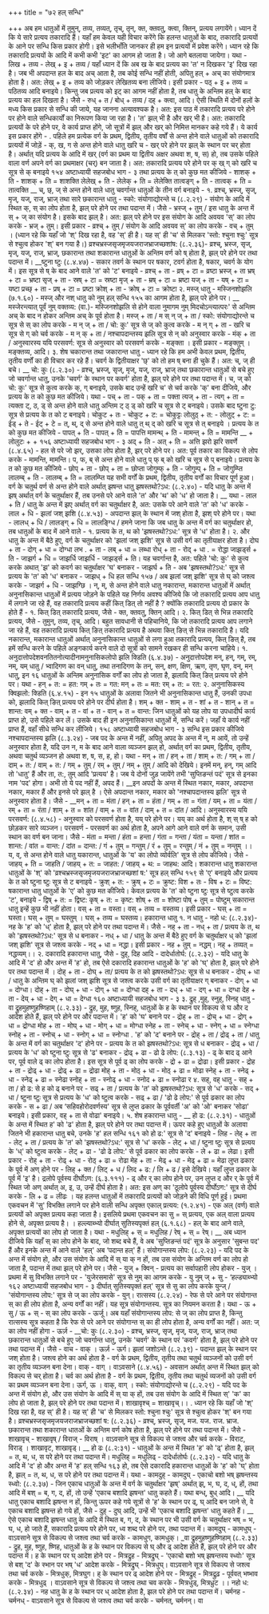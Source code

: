 +++
title = "७२ हल् सन्धि"

+++
अब हम धातुओं में तुमुन्, तव्य, तव्यत्, तृच्, तृन्, क्त, क्तवतु, क्त्वा, क्तिन्, प्रत्यय लगायेंगे। ध्यान दें कि ये सारे प्रत्यय तकारादि हैं।
यहाँ हम केवल यही विचार करेंगे कि हलन्त धातुओं के बाद, तकारादि प्रत्ययों के आने पर सन्धि किस प्रकार होगी। इसे भलीभाँति जानकर ही हम इन प्रत्ययों में प्रवेश करेंगे।
ध्यान रहे कि तकारादि प्रत्ययों के आदि में कभी कभी 'इट' का आगम हो जाता है। जो आगे बतलाया जायेगा। यथा - लिख + तव्य - लेख् + इ + तव्य / यहाँ ध्यान दें कि अब ख के बाद प्रत्यय का 'त' न दिखकर 'इ' दिख रहा है।
जब भी अपदान्त हल के बाद अच् आता है, तब कोई सन्धि नहीं होती, अपितु हल् + अच् का संयोगमात्र होता है। अत: लेख् + इ + तव्य को जोड़कर लेखितव्य बना लीजिये। इसी प्रकार - पठ् + इ + तव्य = पठितव्य आदि बनाइये।
किन्तु जब प्रत्यय को इट् का आगम नहीं होता है, तब धातु के अन्तिम हल् के बाद प्रत्यय का हल दिखता है। जैसे - रुध् + त / बोध् + तव्य / दह् + क्त्वा, आदि। ऐसी स्थिति में दोनों हलों के मध्य किस प्रकार से सन्धि की जाये, यह जानना अत्यावश्यक है। अत: इस पाठ में तकारादि प्रत्यय परे होने पर होने वाले सन्धिकार्यों का निरूपण किया जा रहा है।
'त' झल् भी है और खर् भी है। अत: तकारादि प्रत्ययों के परे होने पर, वे कार्य प्राप्त होंगे, जो सूत्रों में झल् और खर् को निमित्त मानकर कहे गये हैं।
ये कार्य इस प्रकार होंगे -
. पहिले हम प्रत्येक वर्ग के प्रथम, द्वितीय, तृतीय वर्षों से अन्त होने वाले धातुओं को तकारादि प्रत्ययों में जोड़ें -
क्, ख, ग से अन्त होने वाले धातु खरि च - खर् परे होने पर झल् के स्थान पर चर् होता है।
अर्थात् यदि प्रत्यय के आदि में खर् (वर्ग का प्रथम या द्वितीय अक्षर अथवा श, ष, स) हो, तब उसके पहिले वाला वर्ण अपने वर्ग का प्रथमाक्षर (चर्) बन जाता है।
अत: तकारादि प्रत्यय परे होने पर क् ख् ग् को खरि च सूत्र से क् बनाइये
१५४
अष्टाध्यायी सहजबोध भाग - ३
तथा प्रत्यय के त् को कुछ मत कीजिये - शाशक् + ति - शाशक् + ति = शाशक्ति लेलेख् + ति - लेलेक् + ति = लेलेक्ति तात्वङ्ग् + ति - तात्वक् + ति = तात्वक्ति
__ च्, छ्, ज् से अन्त होने वाले धातु चवर्गान्त धातुओं के तीन वर्ग बनाइये - १. व्रश्च्, भ्रस्ज्, सृज्, मृज्, यज्, राज्, भ्राज् तथा सारे छकारान्त धातु -
स्को: संयोगाद्योरन्ते च (८.२.२९) - संयोग के आदि में स्थित क्, स् का लोप होता है, झल् परे होने पर तथा पदान्त में।
जैसे - भ्रस्ज् + तुम् / इस धातु के अन्त में स् + ज् का संयोग है। इसके बाद झल् है। अत: झल् परे होने पर इस संयोग के आदि अवयव 'स्' का लोप करके - भ्रज् + तुम्। इसी प्रकार -
व्रश्च् + तुम् / संयोग के आदि अवयव स्' का लोप करके - वच् + तुम् ।
(ध्यान रहे कि यहाँ जो 'श्' दिख रहा है, वह 'स्' ही है। यह स्' ही 'च' से मिलकर 'स्तो: श्चुना श्चुः' सूत्र से श्चुत्व होकर 'श्' बन गया है।)
व्रश्चभ्रस्जसृजमृजयजराजभ्राजच्छशांष: (८.२.३६)- व्रश्च्, भ्रस्ज, सृज्, मृज्, यज्, राज्, भ्राज्, छकारान्त तथा शकारान्त धातुओं के अन्तिम वर्ण को ष् होता है, झल् परे होने पर तथा पदान्त में।
__ष्टुना ष्टुः (८.४.४७) - सकार तवर्ग के स्थान पर षकार, टवर्ग होता है, षकार, चवर्ग के योग में। इस सूत्र से ष् के बाद आने वाले 'त' को 'ट' बनाइये -
व्रश्च् + ता - व्रष् + टा = व्रष्टा भ्रस्ज् + ता
भ्रष् + टा = भ्रष्टा सृज् + ता - स्रष् + टा = स्रष्टा मृज् + ता - म्रष् + टा = म्रष्टा यज् + ता - यष् + टा = यष्टा प्रच्छ् + ता - प्रष् + टा = प्रष्टा क्रोश् + ता - क्रोष् + टा = क्रोष्टा
२. मस्ज् धातु - मस्जिनशोझलि (७.१.६०) - मस्ज् और नश् धातु को नुम्
हल् सन्धि
१५५
का आगम होता है, झल् परे होने पर।
__ मस्जेरन्त्यात् पूर्वं नुम् वक्तव्य: (वा.)- मस्जिनशोझलि से होने वाला नुमागम नुम् मिदचोऽन्त्यात्परः' से अन्तिम अच् के बाद न होकर अन्तिम अच् के पूर्व होता है।
मस्ज् + ता / म स् न् ज् + ता / स्को: संयोगाद्योरन्ते च सूत्र से स् का लोप करके - म न् ज् + ता / चो: कुः' सूत्र से ज् को कुत्व करके - म न् ग् + ता - खरि च सूत्र से ग् को चर्व करके - म न् क् + ता / नश्चापदान्तस्य झलि सूत्र से न् को अनुस्वार करके - मंक् + ता / अनुस्वारस्य ययि परसवर्ण: सूत्र से अनुस्वार को परसवर्ण करके - मङ्क्ता । इसी प्रकार - मङ्क्तुम् । मङ्क्तव्य, आदि।
३. शेष चकारान्त तथा जकारान्त धातु -
ध्यान रहे कि हम अभी केवल प्रथम, द्वितीय, तृतीय वर्णों का ही विचार कर रहे हैं। चवर्ग के द्वितीयाक्षर 'छ्' को तो हम ष् बना ही चुके हैं। अत: च्, ज् ही बचे।
__ चो: कुः (८.२.३०) - व्रश्च्, भ्रस्ज्, सृज्, मृज्, यज्, राज्, भ्राज् तथा छकारान्त धातुओं से बचे हुए जो चवर्गान्त धातु, उनके 'चवर्ग' के स्थान पर कवर्ग' होता है, झल् परे होने पर तथा पदान्त में।
च, ज् को चो: कुः' सूत्र से कुत्व करके क्, ग् बनाइये, उसके बाद उन्हें खरि च' से चर्व करके 'क्' बना दीजिये, और प्रत्यय के त को कुछ मत कीजिये। यथा -
पच् + ता - पक् + ता = पक्ता त्यज् + ता - त्यग् + ता = त्यक्ता
ट्, ठ, ड् से अन्त होने वाले धातु अन्तिम ट् ठ् ड् को खरि च सूत्र से ट् बनाइये। उसके बाद ष्टुना टु: सूत्र से प्रत्यय के त को ट बनाइये। चोकुट + तः - चोकुट + ट: = चोकुट्टः लोलुठ् + त: - लोलुट् + ट: = ईड् + ते - ईट् + टे =
त्, थ्, द् से अन्त होने वाले धातु त् थ् द् को खरि च सूत्र से त् बनाइये । प्रत्यय के त को कुछ मत कीजिये - पापत् + ति - पापत् + ति = पापत्ति मामन्थ् + ति - मामन्त् + ति = मामन्ति
__ +
लोलुटः
+
+
१५६
अष्टाध्यायी सहजबोध भाग - ३
अद् + ति - अत् + ति = अत्ति
झरो झरि सवर्णे (८.४.६५) - हल से परे जो झर्, उसका लोप होता है, झर् परे होने पर। अत: पूर्व तकार का विकल्प से लोप करके - मामन्ति, मामन्ति।
प, फ, ब् से अन्त होने वाले धातु प् फ् ब् को खरि च सूत्र से प् बनाइये। प्रत्यय के त को कुछ मत कीजिये - छोप् + ता - छोप् + ता = छोप्ता जोगुम्फ् + ति - जोगुम्प् + ति = जोगुम्प्ति लालम्ब् + ति - लालम्ब् + ति = लालम्प्ति
यह सभी वर्गों के प्रथम, द्वितीय, तृतीय वर्गों का विचार पूर्ण हुआ। वर्ग के चतुर्थ वर्ण से अन्त होने वाले
अर्थात् झषन्त धातु झषस्तथो?ऽध: (८.२.४०) - यदि धातु के अन्त में झष् अर्थात् वर्ग के चतुर्थाक्षर हैं, तब उनसे परे आने वाले 'त' और 'थ' को 'ध' हो जाता है।
__ यथा - लाल + ति / धातु के अन्त में झए अर्थात् वर्ग का चतुर्थाक्षर है, अत: उसके परे आने वाले 'त' को 'ध' करके - लाल + धि -
झलां जश् झशि (८.४.५३) - अपदान्त झल् के स्थान में जश् होता है, झश् परे होने पर। यथा - लालध् + धि / लालङ्ग् + धि = लालङ्ग्धि /
हमने जाना कि जब धातु के अन्त में वर्ग का चतुर्थाक्षर हो, तब धातुओं के बाद में आने वाले -
१. प्रत्यय के त, थ को 'झषस्तथो?ऽध:' सूत्र से 'ध' होता है।
२. और धातु के अन्त में बैठे हुए, वर्ग के चतुर्थाक्षर को 'झलां जश् झशि' सूत्र से उसी वर्ग का तृतीयाक्षर होता है। दोघ + ता - दोग् + धा = दोग्धा लभ . + ता - लब् + धा = लब्धा रोध् + ता - रोद् + धा . = रोद्धा जाझर्ड्स + ति - जाझर्ग + धि = जाझर्धि
जाझर्धि - जाझर्ड्स + ति। यह चवर्गान्त है, अत: पहिले 'चो: कुः' से कुत्व करके अथात् 'झ' को कवर्ग का चतुर्थाक्षर 'घ' बनाकर - जाझर्घ + ति -
अब 'झषस्तथो?ऽध:' सूत्र से प्रत्यय के 'त' को 'ध' बनाकर - जाझध् + धि
हल सन्धि
१५७
/ अब झलां जश् झशि' सूत्र से घ् को जश्त्व करके - जाझर्ग + धि - जाझग्छि ।
न्, म्, से अन्त होने वाले धातु नकारान्त, मकारान्त धातुओं में अर्थात् अनुनासिकान्त धातुओं में प्रत्यय जोड़ने के पहिले यह निर्णय अवश्य कीजिये कि जो तकारादि प्रत्यय आप धातु में लगाने जा रहे हैं, वह तकारादि प्रत्यय कहीं कित् डित् तो नहीं है ?
क्योंकि तकारादि प्रत्यय दो प्रकार के होते हैं - १. कित् डित् तकारादि प्रत्यय, जैसे - क्त, क्तवतु, क्तिन् आदि। २. कित् डित् से भिन्न तकारादि प्रत्यय, जैसे - तुमुन्, तव्य, तृच्, आदि।
बहुत सावधानी से पहिचानिये, कि जो तकारादि प्रत्यय आप लगाने जा रहे हैं, वह तकारादि प्रत्यय कित् ङित् तकारादि प्रत्यय है अथवा कित् ङित् से भिन्न तकारादि है।
यदि नकारान्त, मकारान्त धातुओं अर्थात् अनुनासिकान्त धातुओं से लगा हुआ तकारादि प्रत्यय, कित् ङित् है, तब हमें सन्धि करने के पहिले अङ्गकार्य करने वाले दो सूत्रों को सामने रखकर ही सन्धि करना चाहिये।
१. अनुदात्तोपदेशवनतितनोत्यादीनामनुनासिकलोपो झलि क्डिति
(६.४.३७) - अनुदात्तोपदेश मन्, हन्, गम्, रम्, नम्, यम् धातु / भ्वादिगण का वन् धातु, तथा तनादिगण के तन्, सन्, क्षण, क्षिण, ऋण, तृण, घृण, वन्, मन् धातु, इन १६ धातुओं के अन्तिम अनुनासिक वर्गों का लोप हो जाता है, झलादि कित् ङित् प्रत्यय परे होने पर। यथा - हन् + त: = हत: गम् + तः = गत: मन् + तः = मत: रम् + त: = रत:
२. अनुनासिकस्य क्विझलो: क्डिति (६.४.१५) -
इन १५ धातुओं के अलावा जितने भी अनुनासिकान्त धातु हैं, उनकी उपधा को, झलादि कित् ङित् प्रत्यय परे होने पर दीर्घ होता है। शम् + क्त - शाम् + त - शां + त - शान् + त = शान्त: वम् + क्त - वाम् + त - वां + त - वान् + त = वान्त:
जिन धातुओं को यह लोप या उपधादीर्घ कार्य प्राप्त हो, उसे पहिले कर लें। उसके बाद ही इन अनुनासिकान्त धातुओं में, सन्धि करें। जहाँ ये कार्य नहीं प्राप्त हैं, वहाँ सीधे सन्धि कर लीजिये।
१५८
अष्टाध्यायी सहजबोध भाग - ३
सन्धि इस प्रकार कीजिये नश्चापदान्तस्य झलि (८.३.२४) - जब पद के अन्त में नहीं, अपितु अपद के अन्त में न्, म आयें, तो उन्हें अनुस्वार होता है, यदि उन न, म के बाद आने वाला व्यञ्जन झल् हो, अर्थात् वर्ग का प्रथम, द्वितीय, तृतीय, अथवा चतुर्थ व्यञ्जन हो अथवा
श, ष, स, ह, हो। यथा -
मन् + ता / हन् + ता / शाम् + त: / गम् + ता / दाम् + त: / वाम् + त: / गम् + तुम् / रम् + तुम् / नम् + तुम् / आदि को देखिये।
इनमें मन्, हन्, गम् आदि तो 'धातु' हैं और ता, त:, तुम् आदि 'प्रत्यय' है। जब ये दोनों जुड़ जायेंगे तभी 'सुप्तिङन्तं पदं' सूत्र से इनका नाम 'पद' होगा। अभी तो ये पद नहीं हैं, अपद हैं।
__इन अपदों के अन्त में स्थित नकार, मकार, अपदान्त नकार, मकार हैं और इनसे परे झल् है । ऐसे अपदान्त नकार, मकार को 'नश्चापदान्तस्य झलि' सूत्र से अनुस्वार होता है। जैसे -
__मन् + ता = मंता / हन् + ता = हंता / गम् + ता = गंता / यम् + ता = यंता / रम् + ता = रंता / शाम् + त = शांत / वाम् + त = वांत / दाम् + त = दांत / आदि।
अनुस्वारस्य ययि परसवर्ण: (८.४.५८) - अनुस्वार को परसवर्ण होता है, यय् परे होने पर। यय् का अर्थ होता है, श् स् ष् ह को छोड़कर सारे व्यञ्जन।
परसवर्ण - परसवर्ण का अर्थ होता है, अपने आगे आने वाले वर्ण के समान, उसी स्थान का वर्ण बन जाना।
जैसे - मंता = मन्ता / हंता = हन्ता / गंता = गन्ता / यंता = यन्ता / शांत = शान्त: / वांत = वान्त: / दांत = दान्त: / गं + तुम् = गन्तुम् / रं + तुम् = रन्तुम् / नं + तुम् = नन्तुम् ।।
य, व्, से अन्त होने वाले धातु यकारान्त, धातुओं के 'य' का लोपो व्योर्वलि' सूत्र से लोप कीजिये। जैसे - जाहय् + ति = जाहति / जाहय् + त: = जाहत: / जाहय् + थ: = जाहथ: आदि।
शकारान्त धातु शकारान्त धातुओं के 'श्' को 'व्रश्चभ्रस्जसृजमृजयजराजभ्राजच्छशां ष:' सूत्र
हल् सन्धि
१५९
से 'ए' बनाइये और प्रत्यय के त को ष्टुना ष्टुः सूत्र से ट बनाइये - क्रुश् + त: - क्रुष् + टः = क्रुष्ट: विश + तः - विष + टः = विष्ट:
षकारान्त धातु धातुओं के 'ए' को कुछ मत कीजिये। केवल प्रत्यय के 'त' को ष्टुना ष्टुः सूत्र से ष्टुत्व करके 'ट', बनाइये - द्विष् + त: = द्विष्ट: कृष् + त: = कृष्ट: शोष् + ता = शोष्टा पोष् + तुम् = पोष्टुम्
सकारान्त धातु इन्हें कुछ भी नहीं होता। वस् + ता = वस्ता। वस् + तव्य = वस्तव्य। इसी प्रकार - घस् + ता = घस्ता। घस् + तुम् = घस्तुम् । घस् + तव्य = घस्तव्य।
हकारान्त धातु १. न धातु -
नहो ध: (८.२.३४)- नह के 'ह' को 'ध्' होता है, झल् परे होने पर तथा पदान्त में।
जैसे - नह् + ता - नध् + ता / प्रत्यय के त, थ को 'झषस्तथो?ऽध:' सूत्र से ध बनाकर - नध् + धा / धातु के अन्त में बैठे हुए वर्ग के चतुर्थाक्षर ध् को 'झलां जश् झशि' सूत्र से जश्त्व करके - नद् + धा = नद्धा। इसी प्रकार - नह + तुम् = नद्धम्। नह् + तव्यत् = नद्धव्यम्।।
२. दकारादि हकारान्त धातु, जैसे - दुह्, दिह आदि -
दादेर्धातोर्घ: (८.२.३२) - यदि धातु के आदि में 'द' हो और अन्त में 'ह' हो, तब ऐसे दकारादि हकारान्त धातुओं के 'ह' को 'घ्' होता है, झल् परे होने पर तथा पदान्त में । दोह् + ता - दोघ् + ता/ प्रत्यय के त को झषस्तथो?ऽध: सूत्र से ध बनाकर - दोघ् + धा / धातु के अन्तिम घ् को झलां जश् झशि सूत्र से जश्त्व करके उसी वर्ग का तृतीयाक्षर ग् बनाकर - दोग् + धा = दोग्धा। दोह् + ता - दोघ् + धा - दोग् + धा = दोग्धा दह् + ता - दध् + धा - दग् + धा = दग्धा देह + ता - देय् + धा - देग् + धा = देग्धा
१६०
अष्टाध्यायी सहजबोध भाग - ३
३. द्रुह् ,मुह्, स्नुह्, स्निह् धातु -
वा द्रुहमुहष्णुहष्णिहाम् (८.२.३३) - द्रुह, मुह, ष्णुह, स्निह्, धातुओं के ह के स्थान पर विकल्प से घ और द आदेश होते हैं, झल् परे होने पर और पदान्त में।
'ह' को 'घ' बनाने पर - द्रोह् + ता - द्रोच् + धा - द्रोग् + धा = द्रोग्धा मोह + ता - मोघ् + धा - मोग् + धा = मोग्धा स्नेह + ता - स्नेच् + धा - स्नेग् + धा = स्नेग्धा स्नोह् + ता - स्नोच् + धा - स्नोग् + धा = स्नोग्धा
. 'ह' को 'द' बनाने पर -
द्रोह् + ता / द्रोढ् + ता / धातु के अन्त में वर्ग का चतुर्थाक्षर 'द' होने पर - प्रत्यय के त को झषस्तथो?ऽध: सूत्र से ध बनाकर - द्रोढ् + धा / प्रत्यय के 'ध' को ष्टुना ष्टुः सूत्र से 'ढ' बनाकर - द्रोढ् + ढा -
ढो ढे लोप: (८.३.१३) - ढ् के बाद ढ् आने पर, पूर्व वाले ढ् का लोप होता है। इस सूत्र से पूर्व ढ् का लोप करके - द्रो + ढा = द्रोढा। इसी प्रकार - द्रोह + ता - द्रोढ् + धा - द्रोढ् + ढा = द्रोढा मोह् + ता - मोठ् + धा - मोठ् + ढा = मोढा स्नेह् + ता - स्नेढ् + धा - स्नेढ् + ढा = स्नेढा स्नोह् + ता - स्नोढ् + धा - स्नोद + ढा = स्नोढा र
४. सह्, वह् धातु -
सह् + ता / हो ढ: से ह को ढ् बनाने पर - सढ् + ता / प्रत्यय के 'त' को झषस्तथो?ऽध: सूत्र से 'ध' करके - सद् + धा / ष्टुना ष्टुः सूत्र से प्रत्यय के 'ध' को ष्टुत्व करके - सढ् + ढा / 'ढो ढे लोप:' से पूर्व ढकार का लोप करके - स + ढा / अब ‘सहिवहोरोदवर्णस्य' सूत्र से लुप्त ढकार के पूर्ववर्ती 'अ' को 'ओ' बनाकर 'सोढा' बनाइये। इसी प्रकार, वह् + ता से वोढा' बनाइये।
५. शेष हकारान्त धातु -
__ हो ढ: (८.२.३१) - धातुओं के अन्त में स्थित ह' को 'ढ' होता है, झल् परे होने पर तथा पदान्त में।
ऊपर कहे हुए धातुओं के अलावा जितने भी हकारान्त धातु बचे, उनके 'ह'
हल सन्धि
१६१
को हो ढ:' सूत्र से 'द' बनाइये - लिह - लेह् + ता - लेट् + ता / प्रत्यय के 'त' को 'झषस्तथो?ऽध:' सूत्र से 'ध' करके - लेट् + धा / ष्टुना ष्टुः सूत्र से प्रत्यय के 'ध्' को ष्टुत्व करके - लेट् + ढा - 'ढो ढे लोप:' से पूर्व ढकार का लोप करके - ले + ढा = लेढा। इसी प्रकार - रोह् + ता - रोढ् + धा - रोठ् + ढा = रोढा मेह + ता - मेढ् + धा - मेढ् + ढा = मेढा
लुप्त ढकार के पूर्व में अण् होने पर - लिह् + क्त / लिट् + ध / लिद + ढ: / लि + ढ / इसे देखिये। यहाँ लुप्त ढकार के पूर्व में 'इ' है।
द्रलोपे पूर्वस्य दीर्घोऽण: (६.३.१११) - ढ् और र् का लोप होने पर, उन लुप्त द और र् के पूर्व में स्थित जो अण् अर्थात् अ, इ, उ, उन्हें दीर्घ होता है।
अत: इस अण् का 'ठूलोपे पूर्वस्य दीर्घोऽण:' सूत्र से दीर्घ करके - लि + ढ = लीढः । यह हलन्त धातुओं में तकारादि प्रत्ययों को जोड़ने की विधि पूर्ण हुई।
प्रथमा एकवचन में 'सु' विभक्ति लगाने पर
होने वाली सन्धि अपृक्त एकाल् प्रत्यय: (१.२.४१) - एक अल् (वर्ण) वाले प्रत्ययों को अपृक्त प्रत्यय कहा जाता है। इसलिये प्रथमा एकवचन का सु = स् प्रत्यय, एक अल् वाला प्रत्यय होने से, अपृक्त प्रत्यय है।
। हल्ल्याब्भ्यो दीर्घात् सुतिस्यपृक्तं हल् (६.१.६८) - हल् के बाद आने वाले, अपृक्त प्रत्ययों का लोप हो जाता है। यथा - मधुलिह् + स् = मधुलिह / रेष् + स् = रेष्।
__ अब ध्यान दीजिये कि यहाँ स् का लोप होने के बाद, जो शब्द बचे हैं, वे अब 'सुप्तिङन्तं पदं' सूत्र के अनुसार 'सुबन्त पद' हैं और इनके अन्त में आने वाले 'हल्'
अब ‘पदान्त हल्' हैं।
संयोगान्तस्य लोप: (८.२.२३) - यदि पद के अन्त में संयोग हो, और उस संयोग के आदि में स् या क् न हों, तब उस संयोग के अन्तिम वर्ण का लोप हो जाता है, पदान्त में तथा झल् परे होने पर। जैसे -
युज् + क्विन् - प्रत्यय का सर्वापहारी लोप होकर - युज् । प्रथमा में सु विभक्ति लगाने पर - 'युजेरसमासे' सूत्र से नुम् का आगम करके - यु नुम् ज् + सु - ‘हल्ड्याब्भ्यो
१६२
अष्टाध्यायी सहजबोध भाग - ३
दीर्घात् सुतिस्यपृक्तं हल्' सूत्र से सु का लोप करके युन्ज् / 'संयोगान्तस्य लोप:' सूत्र
से ज् का लोप करके - युन्।
रात्सस्य (८.२.२४) - रेफ से परे आने पर संयोगान्त स् का ही लोप होता है, अन्य वर्गों का नहीं। यह सूत्र संयोगान्तस्य. सूत्र का नियमन करता है। यथा -
ऊ + सु / ऊ + स् - स् का लोप करके - ऊर्जू। अब यहाँ संयोगान्तस्य लोप: से ज् का लोप प्राप्त है, किन्तु रात्सस्य सूत्र कहता है कि रेफ से परे आने पर संयोगान्त स् का ही लोप होता है, अन्य वर्गों का नहीं। अत: ज् का लोप नहीं होगा - ऊर्ज़ -
__चो: कुः (८.२.३०) - व्रश्च्, भ्रस्ज्, सृज्, मृज्, यज्, राज्, भ्राज् तथा छकारान्त धातुओं से बचे हुए जो चवर्गान्त धातु, उनके 'चवर्ग' के स्थान परं 'कवर्ग' होता है, झल् परे होने पर तथा पदान्त में। जैसे - वाच - वाक् । ऊर्ज़ - ऊर्ग।
झलां जशोऽन्ते (८.२.३९) - पदान्त झल् के स्थान पर जश् होता है। जश्त्व होने का अर्थ होता है - वर्ग के प्रथम, द्वितीय, तृतीय तथा चतुर्थ व्यञ्जनों को उसी वर्ग
का तृतीय व्यञ्जन बना देना। वाक् - वाग् ।
वाऽवसाने (८.४.५६) - अवसान अर्थात् अन्त में स्थित झल् को विकल्प से चर् होता है। चर्व का अर्थ होता है - वर्ग के प्रथम, द्वितीय, तृतीय तथा चतुर्थ व्यजनों को उसी वर्ग का प्रथम व्यञ्जन बना देना। ऊर्ग, ऊ । वाक्, वाग् ।
स्को: संयोगाद्योरन्ते च (८.२.२९) - यदि पद के अन्त में संयोग हो, और उस संयोग के आदि में स् या क् हों, तब उस संयोग के आदि में स्थित स्' 'क' का लोप हो जाता है, झल् परे होने पर तथा पदान्त में। शाखावृश्च् = शाखावृच्।।
. ध्यान रहे कि यहाँ जो 'श्' दिख रहा है, वह स्' ही है। यह स्' ही 'च' से मिलकर स्तो: श्चुना श्चुः' सूत्र से श्चुत्व होकर 'श्' बन गया है।
व्रश्चभ्रस्जसृजमृजयजराजभ्राजच्छशां ष: (८.२.३६) - व्रश्च्, भ्रस्ज्, सृज्, मज. यज. राज. भ्राज. छकारान्त तथा शकारान्त धातओं के अन्तिम वर्ण कोष होता है, झल् परे होने पर तथा पदान्त में। जैसे - शाखावृच् - शाखावृष् / विराज् - विराष् ।
वाऽवसाने सूत्र से विकल्प से जश्त्व और चर्व करके - विराट, विराड् । शाखावृट, शाखावृड्।
__ हो ढः (८.२:३१) - धातुओं के अन्त में स्थित 'ह' को 'ढ्' होता है, झल् = त, थ, ध, स परे होने पर तथा पदान्त में। मधुलिह् = मधुलिढ् -
दादेर्धातोर्घः (८.२.३२) - यदि धातु के आदि में 'द' हो और अन्त में 'ह'
हल् सन्धि
१६३
हो, तब ऐसे दकारादि हकारान्त धातुओं के 'ह' को 'घ्' होता है, झल् = त, थ, ध, स परे होने पर तथा पदान्त में। यथा - कामदुह् - कामदुघ् -
एकाचो बशो भष् झषन्तस्य स्ध्वो: (८.२.३७) - जिन एकाच धातुओं के अन्त में वर्ग के चतुर्थाक्षर 'झष्' अर्थात् झ्, भ, घ, द, ध्, हों, तथा आदि में बश् = ब, ग, द, हों, तो उन्हें 'एकाच बशादि झषन्त' धातु कहते हैं। यथा बन्ध्, बुध् आदि।
__ यदि धातु एकाच बशादि झषन्त न हों, किन्तु ऊपर कहे गये सूत्रों से 'ह' के स्थान पर ढ्, घ् आदि बन जाने से, वे एकाच बशादि झषन्त हो गये हों, जैसे - दुह् -
दुघ् आदि, उन्हें भी 'एकाच बशादि झषन्त' धातु कहते हैं।
__ ऐसे एकाच बशादि झषन्त धातु के आदि में स्थित ब, ग, द, के स्थान पर भी उसी वर्ग के चतुर्थाक्षर भष् = भ, घ, ध, हो जाते हैं, सकारादि प्रत्यय परे होने पर, ध्व शब्द परे होने पर, तथा पदान्त में।
कामदुघ् - कामधुघ् - वाऽवसाने सूत्र से विकल्प से जश्त्व तथा चर्व करके - कामधुग, कामधुक्।
_वा द्रुहमुहष्णुहष्णिहाम् (८.२.३३) - द्रुह, मुह, ष्णुह, ष्णिह, धातुओं के ह के स्थान पर विकल्प से घ् और ढ् आदेश होते हैं, झल् परे होने पर और पदान्त में।
ह के स्थान पर घ् आदेश होने पर - मित्रद्रुह - मित्रद्रुघ् -
'एकाचो बशो भष् झषन्तस्य स्ध्वोः' सूत्र से बश् 'द' के स्भान पर भष् 'ध' आदेश करके - मित्रद्रुघ् - मित्रधुघ्।
वाऽवसाने सूत्र से विकल्प से जश्त्व तथा चर्व करके - मित्रधुक्, मित्रघुग। ह् के स्थान पर ढ् आदेश होने पर - मित्रद्रुह् - मित्रद्रुढ़ -
पूर्ववत् भष्भाव करके - मित्रधुढ् । वाऽवसाने सूत्र से विकल्प से जश्त्व तथा चव करके - मित्रधुड्, मित्रध्रुट ।।
नहो ध: (८.२.३४) - नह धातु के ह के स्थान पर ध् आदेश होता है, झल परे होने पर तथा पदान्त में। चर्मनह - चर्मनध् - वाऽवसाने सूत्र से विकल्प से जश्त्व तथा चर्व करके - चर्मनत्, चर्मनन्।
वा  